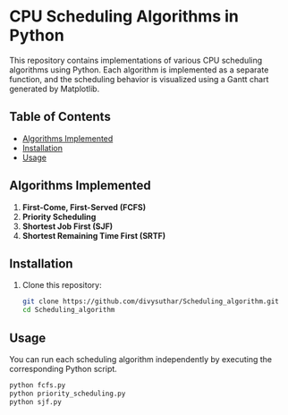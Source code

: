 # CPU Scheduling Algorithms in Python

This repository contains implementations of various CPU scheduling algorithms using Python. Each algorithm is implemented as a separate function, and the scheduling behavior is visualized using a Gantt chart generated by Matplotlib.

## Table of Contents

- [Algorithms Implemented](#algorithms-implemented)
- [Installation](#installation)
- [Usage](#usage)

## Algorithms Implemented

1. **First-Come, First-Served (FCFS)**
2. **Priority Scheduling**
3. **Shortest Job First (SJF)**
4. **Shortest Remaining Time First (SRTF)**

## Installation

1. Clone this repository:

    ```bash
    git clone https://github.com/divysuthar/Scheduling_algorithm.git
    cd Scheduling_algorithm
    ```

## Usage

You can run each scheduling algorithm independently by executing the corresponding Python script.

```bash
python fcfs.py
python priority_scheduling.py
python sjf.py
